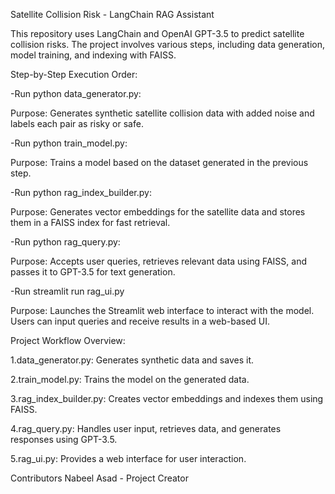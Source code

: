 
Satellite Collision Risk - LangChain RAG Assistant

This repository uses LangChain and OpenAI GPT-3.5 to predict satellite collision risks. The project involves various steps, including data generation, model training, and indexing with FAISS.


Step-by-Step Execution Order:

-Run python data_generator.py:

Purpose: Generates synthetic satellite collision data with added noise and labels each pair as risky or safe.

-Run python train_model.py:

Purpose: Trains a model based on the dataset generated in the previous step.

-Run python rag_index_builder.py:

Purpose: Generates vector embeddings for the satellite data and stores them in a FAISS index for fast retrieval.

-Run python rag_query.py:

Purpose: Accepts user queries, retrieves relevant data using FAISS, and passes it to GPT-3.5 for text generation.

-Run streamlit run rag_ui.py

Purpose: Launches the Streamlit web interface to interact with the model. Users can input queries and receive results in a web-based UI.

Project Workflow Overview:

1.data_generator.py: Generates synthetic data and saves it.

2.train_model.py: Trains the model on the generated data.

3.rag_index_builder.py: Creates vector embeddings and indexes them using FAISS.

4.rag_query.py: Handles user input, retrieves data, and generates responses using GPT-3.5.

5.rag_ui.py: Provides a web interface for user interaction.

Contributors
Nabeel Asad - Project Creator

